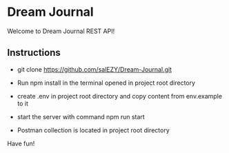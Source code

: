 # Dream Journal

Welcome to Dream Journal REST API!

## Instructions

- git clone https://github.com/salEZY/Dream-Journal.git

- Run npm install in the terminal opened in project root directory

- create .env in project root directory and copy content from env.example to it

- start the server with command npm run start

- Postman collection is located in project root directory

Have fun!
